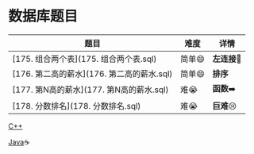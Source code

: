 # 数据库题目

| 题目                                       | 难度        | 详情                        |
| ------------------------------------------ | ----------- | --------------------------- |
| [175. 组合两个表](175. 组合两个表.sql)     | 简单:smile: | **左连接**:bridge_at_night: |
| [176. 第二高的薪水](176. 第二高的薪水.sql) | 简单:smile: | **排序**                    |
| [177. 第N高的薪水](177. 第N高的薪水.sql)   | 难:sob:     | **函数**:arrow_right:       |
| [178. 分数排名](178. 分数排名.sql)         | 难:sob:     | **巨难**:cry:               |





[C++](https://github.com/baowj-678/cpp_algorithm/tree/master/leetcode)

[Java](https://github.com/baowj-678/JAVA/tree/master/Leet_Code):coffee: